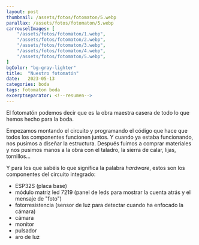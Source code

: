 ```yaml
---
layout: post
thumbnail: /assets/fotos/fotomaton/5.webp
parallax: /assets/fotos/fotomaton/5.webp
carrouselImages: [
	"/assets/fotos/fotomaton/1.webp",
	"/assets/fotos/fotomaton/2.webp",
	"/assets/fotos/fotomaton/3.webp",
	"/assets/fotos/fotomaton/4.webp",
	"/assets/fotos/fotomaton/5.webp",
]
bgColor: "bg-gray-lighter"
title:  "Nuestro fotomatón"
date:   2023-05-13
categories: boda
tags: fotomaton boda
excerptseparator: <!--resumen-->
---
```


El fotomatón podemos decir que es la obra maestra casera de todo lo que hemos hecho para la boda.

Empezamos montando el circuito y programando el código que hace que todos los componentes funcionen juntos. Y cuando ya estaba funcionando, nos pusimos a diseñar la estructura. Después fuimos a comprar materiales y nos pusimos manos a la obra con el taladro, la sierra de calar, lijas, tornillos...

Y para los que sabéis lo que significa la palabra *hardware*, estos son los componentes del circuito integrado:
- ESP32S (placa base)
- módulo matriz led 7219 (panel de leds para mostrar la cuenta atrás y el mensaje de "foto")
- fotorresistencia (sensor de luz para detectar cuando ha enfocado la cámara)
- cámara
- monitor
- pulsador
- aro de luz
